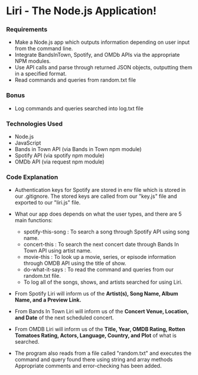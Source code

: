 # Liri - The Node.js Application!
### Requirements

- Make a Node.js app which outputs information depending on user input from the command line.
- Integrate BandsInTown, Spotify, and OMDb APIs via the appropriate NPM modules.
- Use API calls and parse through returned JSON objects, outputting them in a specified format. 
- Read commands and queries from random.txt file

### Bonus
- Log commands and queries searched into log.txt file

### Technologies Used

- Node.js
- JavaScript
- Bands in Town API (via Bands in Town npm module)
- Spotify API (via spotify npm module)
- OMDb API (via request npm module)

### Code Explanation

- Authentication keys for Spotify are stored in env file which is stored in our .gitignore. The stored keys are called from our "key.js" file and exported to our "liri.js" file.

- What our app does depends on what the user types, and there are 5 main functions: 
   * spotify-this-song : To search a song through Spotify API using song name. 
   * concert-this : To search the next concert date through Bands In Town API using artist name.
   * movie-this : To look up a movie, series, or episode information through OMDB API using the title of show.
   * do-what-it-says : To read the command and queries from our random.txt file.
   * To log all of the songs, shows, and artists searched for using Liri.
   
- From Spotify Liri will inform us of the **Artist(s), Song Name, Album Name, and a Preview Link.**

- From Bands In Town Liri will inform us of the **Concert Venue, Location, and Date** of the next scheduled concert.

- From OMDB Liri will inform us of the **Title, Year, OMDB Rating, Rotten Tomatoes Rating, Actors, Language, Country, and Plot** of what is searched. 
- The program also reads from a file called "random.txt" and executes the command and query found there using string and array methods
Appropriate comments and error-checking has been added.

